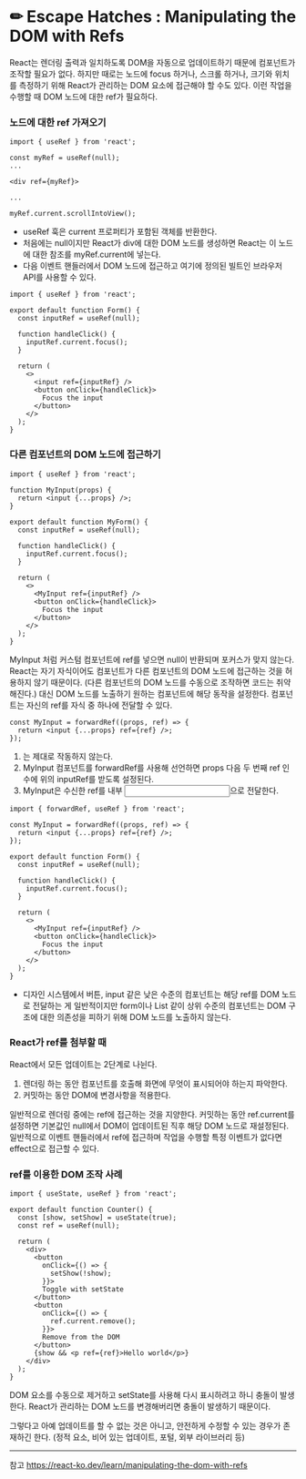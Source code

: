 # ✏ Escape Hatches : Manipulating the DOM with Refs

React는 렌더링 출력과 일치하도록 DOM을 자동으로 업데이트하기 때문에 컴포넌트가 조작할 필요가 없다. 하지만 때로는 노드에 focus 하거나, 스크롤 하거나, 크기와 위치를 측정하기 위해 React가 관리하는 DOM 요소에 접근해야 할 수도 있다. 이런 작업을 수행할 때 DOM 노드에 대한 ref가 필요하다.

### 노드에 대한 ref 가져오기

```
import { useRef } from 'react';

const myRef = useRef(null);
...

<div ref={myRef}>

...

myRef.current.scrollIntoView();
```

- useRef 훅은 current 프로퍼티가 포함된 객체를 반환한다.
- 처음에는 null이지만 React가 div에 대한 DOM 노드를 생성하면 React는 이 노드에 대한 참조를 myRef.current에 넣는다.
- 다음 이벤트 핸들러에서 DOM 노드에 접근하고 여기에 정의된 빌트인 브라우저 API를 사용할 수 있다.

```
import { useRef } from 'react';

export default function Form() {
  const inputRef = useRef(null);

  function handleClick() {
    inputRef.current.focus();
  }

  return (
    <>
      <input ref={inputRef} />
      <button onClick={handleClick}>
        Focus the input
      </button>
    </>
  );
}
```

### 다른 컴포넌트의 DOM 노드에 접근하기

```
import { useRef } from 'react';

function MyInput(props) {
  return <input {...props} />;
}

export default function MyForm() {
  const inputRef = useRef(null);

  function handleClick() {
    inputRef.current.focus();
  }

  return (
    <>
      <MyInput ref={inputRef} />
      <button onClick={handleClick}>
        Focus the input
      </button>
    </>
  );
}
```

MyInput 처럼 커스텀 컴포넌트에 ref를 넣으면 null이 반환되며 포커스가 맞지 않는다.
React는 자기 자식이어도 컴포넌트가 다른 컴포넌트의 DOM 노드에 접근하는 것을 허용하지 않기 때문이다. (다른 컴포넌트의 DOM 노드를 수동으로 조작하면 코드는 취약해진다.)
대신 DOM 노드를 노출하기 원하는 컴포넌트에 해당 동작을 설정한다.
컴포넌트는 자신의 ref를 자식 중 하나에 전달할 수 있다.

```
const MyInput = forwardRef((props, ref) => {
  return <input {...props} ref={ref} />;
});
```

1. <MyInput ref={inputRef} />는 제대로 작동하지 않는다.
2. MyInput 컴포넌트를 forwardRef를 사용해 선언하면 props 다음 두 번째 ref 인수에 위의 inputRef를 받도록 설정된다.
3. MyInput은 수신한 ref를 내부 <input>으로 전달한다.

```
import { forwardRef, useRef } from 'react';

const MyInput = forwardRef((props, ref) => {
  return <input {...props} ref={ref} />;
});

export default function Form() {
  const inputRef = useRef(null);

  function handleClick() {
    inputRef.current.focus();
  }

  return (
    <>
      <MyInput ref={inputRef} />
      <button onClick={handleClick}>
        Focus the input
      </button>
    </>
  );
}
```

- 디자인 시스템에서 버튼, input 같은 낮은 수준의 컴포넌트는 해당 ref를 DOM 노드로 전달하는 게 일반적이지만 form이나 List 같이 상위 수준의 컴포넌트는 DOM 구조에 대한 의존성을 피하기 위해 DOM 노드를 노출하지 않는다.

### React가 ref를 첨부할 때

React에서 모든 업데이트는 2단계로 나뉜다.

1. 렌더링 하는 동안 컴포넌트를 호출해 화면에 무엇이 표시되어야 하는지 파악한다.
2. 커밋하는 동안 DOM에 변경사항을 적용한다.

일반적으로 렌더링 중에는 ref에 접근하는 것을 지양한다.
커밋하는 동안 ref.current를 설정하면 기본값인 null에서 DOM이 업데이트된 직후 해당 DOM 노드로 재설정된다.
일반적으로 이벤트 핸들러에서 ref에 접근하며 작업을 수행할 특정 이벤트가 없다면 effect으로 접근할 수 있다.

### ref를 이용한 DOM 조작 사례

```
import { useState, useRef } from 'react';

export default function Counter() {
  const [show, setShow] = useState(true);
  const ref = useRef(null);

  return (
    <div>
      <button
        onClick={() => {
          setShow(!show);
        }}>
        Toggle with setState
      </button>
      <button
        onClick={() => {
          ref.current.remove();
        }}>
        Remove from the DOM
      </button>
      {show && <p ref={ref}>Hello world</p>}
    </div>
  );
}
```

DOM 요소를 수동으로 제거하고 setState를 사용해 다시 표시하려고 하니 충돌이 발생한다.
React가 관리하는 DOM 노드를 변경해버리면 충돌이 발생하기 때문이다.

그렇다고 아예 업데이트를 할 수 없는 것은 아니고, 안전하게 수정할 수 있는 경우가 존재하긴 한다. (정적 요소, 비어 있는 업데이트, 포털, 외부 라이브러리 등)

---

참고
https://react-ko.dev/learn/manipulating-the-dom-with-refs
